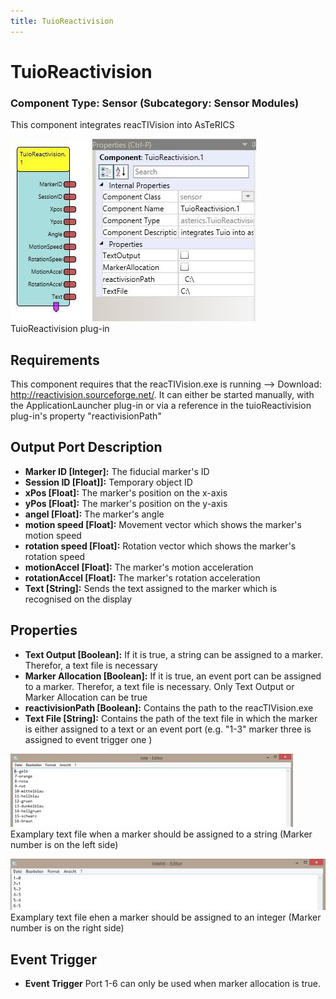 ```yaml
---
title: TuioReactivision
---
```


# TuioReactivision

### Component Type: Sensor (Subcategory: Sensor Modules)

This component integrates reacTIVision into AsTeRICS

![Screenshot: TuioReactivision plug-in](./img/reactivision.jpg "Screenshot: TuioReactivision plug-in")  
TuioReactivision plug-in

## Requirements

This component requires that the reacTIVision.exe is running --> Download: http://reactivision.sourceforge.net/. It can either be started manually, with the ApplicationLauncher plug-in or via a reference in the tuioReactivision plug-in's property "reactivisionPath"

## Output Port Description

- **Marker ID \[Integer\]:** The fiducial marker's ID
- **Session ID \[Float\]\]:** Temporary object ID
- **xPos \[Float\]:** The marker's position on the x-axis
- **yPos \[Float\]:** The marker's position on the y-axis
- **angel \[Float\]:** The marker's angle
- **motion speed \[Float\]:** Movement vector which shows the marker's motion speed
- **rotation speed \[Float\]:** Rotation vector which shows the marker's rotation speed
- **motionAccel \[Float\]:** The marker's motion acceleration
- **rotationAccel \[Float\]:** The marker's rotation acceleration
- **Text \[String\]:** Sends the text assigned to the marker which is recognised on the display

## Properties

- **Text Output \[Boolean\]:** If it is true, a string can be assigned to a marker. Therefor, a text file is necessary
- **Marker Allocation \[Boolean\]:** If it is true, an event port can be assigned to a marker. Therefor, a text file is necessary. Only Text Output or Marker Allocation can be true
- **reactivisionPath \[Boolean\]:** Contains the path to the reacTIVision.exe
- **Text File \[String\]:** Contains the path of the text file in which the marker is either assigned to a text or an event port (e.g. "1-3" marker three is assigned to event trigger one )

![Screenshot: examplary text file](./img/liste.jpg "Screenshot: examplary text file")  
Examplary text file when a marker should be assigned to a string (Marker number is on the left side)

![Screenshot: exemplary text file](./img/listeInt.jpg "Screenshot: examplary text file")  
Examplary text file ehen a marker should be assigned to an integer (Marker number is on the right side)

## Event Trigger

- **Event Trigger** Port 1-6 can only be used when marker allocation is true.
